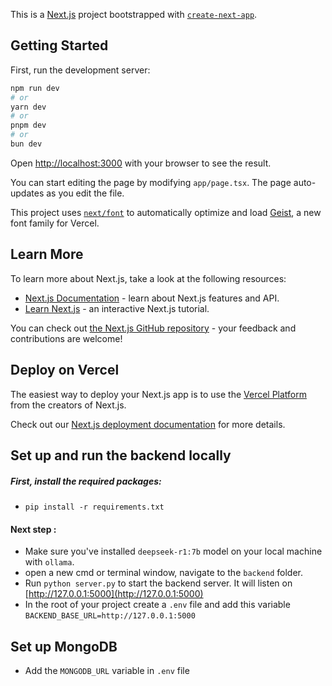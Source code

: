 This is a [Next.js](https://nextjs.org) project bootstrapped with [`create-next-app`](https://nextjs.org/docs/app/api-reference/cli/create-next-app).

## Getting Started

First, run the development server:

```bash
npm run dev
# or
yarn dev
# or
pnpm dev
# or
bun dev
```

Open [http://localhost:3000](http://localhost:3000) with your browser to see the result.

You can start editing the page by modifying `app/page.tsx`. The page auto-updates as you edit the file.

This project uses [`next/font`](https://nextjs.org/docs/app/building-your-application/optimizing/fonts) to automatically optimize and load [Geist](https://vercel.com/font), a new font family for Vercel.

## Learn More

To learn more about Next.js, take a look at the following resources:

- [Next.js Documentation](https://nextjs.org/docs) - learn about Next.js features and API.
- [Learn Next.js](https://nextjs.org/learn) - an interactive Next.js tutorial.

You can check out [the Next.js GitHub repository](https://github.com/vercel/next.js) - your feedback and contributions are welcome!

## Deploy on Vercel

The easiest way to deploy your Next.js app is to use the [Vercel Platform](https://vercel.com/new?utm_medium=default-template&filter=next.js&utm_source=create-next-app&utm_campaign=create-next-app-readme) from the creators of Next.js.

Check out our [Next.js deployment documentation](https://nextjs.org/docs/app/building-your-application/deploying) for more details.


## Set up and run the backend locally
##### First, install the required packages:
- `pip install -r requirements.txt`

#### Next step :
- Make sure you've installed ``deepseek-r1:7b`` model on your local machine with ``ollama``.
- open a new cmd or terminal window, navigate to the `backend` folder.
- Run `python server.py` to start the backend server.
  It will listen on [http://127.0.0.1:5000](http://127.0.0.1:5000)
- In the root of your project create a `.env` file and add this variable 
`BACKEND_BASE_URL=http://127.0.0.1:5000`

## Set up MongoDB 
- Add the `MONGODB_URL` variable in `.env` file 
